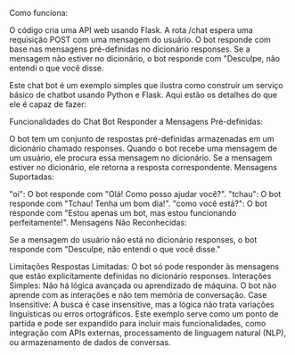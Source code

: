 Como funciona:

O código cria uma API web usando Flask.
A rota /chat espera uma requisição POST com uma mensagem do usuário.
O bot responde com base nas mensagens pré-definidas no dicionário responses.
Se a mensagem não estiver no dicionário, o bot responde com "Desculpe, não entendi o que você disse.

Este chat bot é um exemplo simples que ilustra como construir um serviço básico de chatbot usando Python e Flask. Aqui estão os detalhes do que ele é capaz de fazer:

Funcionalidades do Chat Bot
Responder a Mensagens Pré-definidas:

O bot tem um conjunto de respostas pré-definidas armazenadas em um dicionário chamado responses.
Quando o bot recebe uma mensagem de um usuário, ele procura essa mensagem no dicionário.
Se a mensagem estiver no dicionário, ele retorna a resposta correspondente.
Mensagens Suportadas:

"oi": O bot responde com "Olá! Como posso ajudar você?".
"tchau": O bot responde com "Tchau! Tenha um bom dia!".
"como você está?": O bot responde com "Estou apenas um bot, mas estou funcionando perfeitamente!".
Mensagens Não Reconhecidas:

Se a mensagem do usuário não está no dicionário responses, o bot responde com "Desculpe, não entendi o que você disse."

Limitações
Respostas Limitadas: O bot só pode responder às mensagens que estão explicitamente definidas no dicionário responses.
Interações Simples: Não há lógica avançada ou aprendizado de máquina. O bot não aprende com as interações e não tem memória de conversação.
Case Insensitive: A busca é case insensitive, mas a lógica não trata variações linguísticas ou erros ortográficos.
Este exemplo serve como um ponto de partida e pode ser expandido para incluir mais funcionalidades, como integração com APIs externas, processamento de linguagem natural (NLP), ou armazenamento de dados de conversas.
